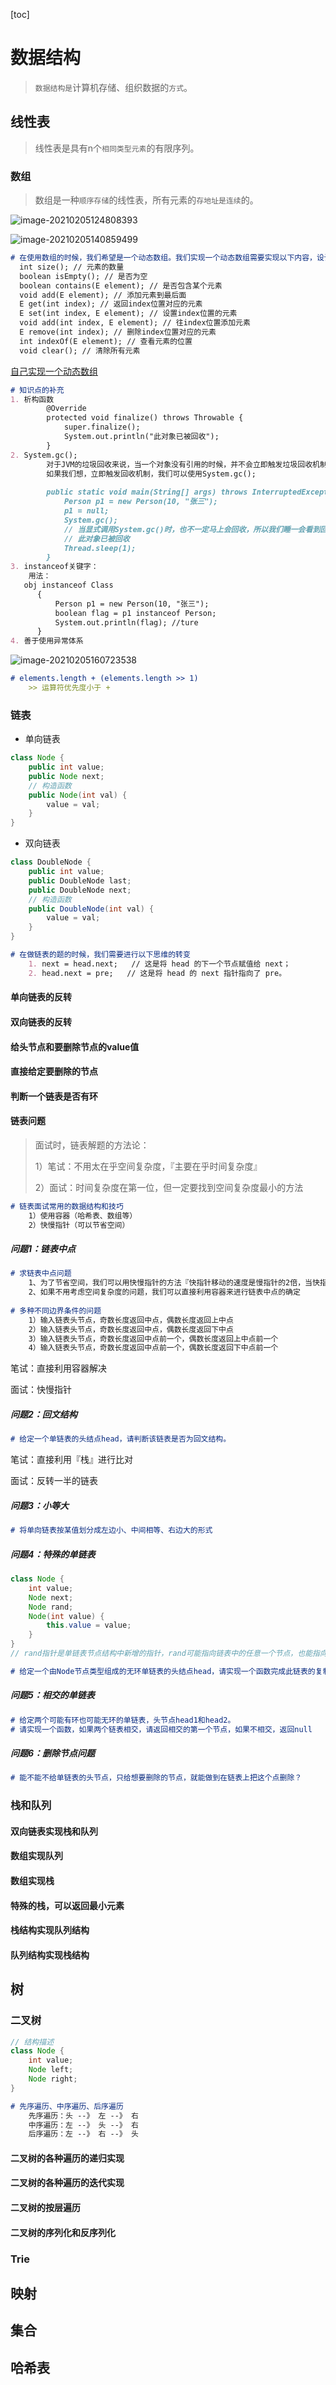 [toc]



# 数据结构

> `数据结构是`计算机存储、组织数据的`方式`。

## 线性表

> 线性表是具有n个`相同类型元素`的有限序列。

### 数组

> 数组是一种`顺序存储`的线性表，所有元素的`存地址是连续`的。

![image-20210205124808393](https://i.loli.net/2021/02/05/lbmgRw8sNOkDJof.png)

![image-20210205140859499](https://i.loli.net/2021/02/05/54fJ9RDW7ndro3X.png)

~~~markdown
# 在使用数组的时候，我们希望是一个动态数组。我们实现一个动态数组需要实现以下内容，设计接口为：
  int size(); // 元素的数量
  boolean isEmpty(); // 是否为空
  boolean contains(E element); // 是否包含某个元素 
  void add(E element); // 添加元素到最后面
  E get(int index); // 返回index位置对应的元素
  E set(int index, E element); // 设置index位置的元素 
  void add(int index, E element); // 往index位置添加元素 
  E remove(int index); // 删除index位置对应的元素
  int indexOf(E element); // 查看元素的位置 
  void clear(); // 清除所有元素
~~~

[自己实现一个动态数组](https://github.com/FanXing-429/FX_DataStructure/blob/master/src/com/fx/FX_ArrayList.java)

~~~markdown
# 知识点的补充
1. 析构函数
        @Override
        protected void finalize() throws Throwable {
            super.finalize();
            System.out.println("此对象已被回收");
        }
2. System.gc();
		对于JVM的垃圾回收来说，当一个对象没有引用的时候，并不会立即触发垃圾回收机制
		如果我们想，立即触发回收机制，我们可以使用System.gc();
		
		public static void main(String[] args) throws InterruptedException {
            Person p1 = new Person(10, "张三");
            p1 = null;
            System.gc();
            // 当显式调用System.gc()时，也不一定马上会回收，所以我们睡一会看到回收过程
            // 此对象已被回收
            Thread.sleep(1);
        }
3. instanceof关键字：	
	用法：
   obj instanceof Class
      {
          Person p1 = new Person(10, "张三");
          boolean flag = p1 instanceof Person;
          System.out.println(flag); //ture
      }
4. 善于使用异常体系
~~~

![image-20210205160723538](https://i.loli.net/2021/02/05/WOsY9xov2RzXQUm.png)

~~~markdown
# elements.length + (elements.length >> 1)
	>> 运算符优先度小于 +  
~~~

### 链表

- 单向链表

```java
class Node {
    public int value;
    public Node next;
    // 构造函数
    public Node(int val) {
        value = val;
    }
}
```

- 双向链表

```java
class DoubleNode {
    public int value;
    public DoubleNode last;
    public DoubleNode next;
    // 构造函数
    public DoubleNode(int val) {
        value = val;
    }
}
```

~~~markdown
# 在做链表的题的时候，我们需要进行以下思维的转变
	1. next = head.next;   // 这是将 head 的下一个节点赋值给 next；
	2. head.next = pre;   // 这是将 head 的 next 指针指向了 pre。
~~~

#### 单向链表的反转



#### 双向链表的反转



#### 给头节点和要删除节点的value值



#### 直接给定要删除的节点



#### 判断一个链表是否有环



#### 链表问题

> 面试时，链表解题的方法论：
>
> 1）笔试：不用太在乎空间复杂度，『主要在乎时间复杂度』
>
> 2）面试：时间复杂度在第一位，但一定要找到空间复杂度最小的方法

~~~markdown
# 链表面试常用的数据结构和技巧
	1）使用容器（哈希表、数组等）
	2）快慢指针（可以节省空间）
~~~

##### 问题1：链表中点

~~~markdown
# 求链表中点问题
	1、为了节省空间，我们可以用快慢指针的方法『快指针移动的速度是慢指针的2倍，当快指针到头的时候，慢指针所在的位置就在中点附近』
	2、如果不用考虑空间复杂度的问题，我们可以直接利用容器来进行链表中点的确定
	
# 多种不同边界条件的问题
	1）输入链表头节点，奇数长度返回中点，偶数长度返回上中点
	2）输入链表头节点，奇数长度返回中点，偶数长度返回下中点
	3）输入链表头节点，奇数长度返回中点前一个，偶数长度返回上中点前一个
	4）输入链表头节点，奇数长度返回中点前一个，偶数长度返回下中点前一个
~~~

笔试：直接利用容器解决



面试：快慢指针



##### 问题2：回文结构

~~~markdown
# 给定一个单链表的头结点head，请判断该链表是否为回文结构。
~~~

笔试：直接利用『栈』进行比对



面试：反转一半的链表



##### 问题3：小等大

~~~markdown
# 将单向链表按某值划分成左边小、中间相等、右边大的形式
~~~



##### 问题4：特殊的单链表

```java
class Node {
    int value;
    Node next;
    Node rand;
    Node(int value) {
        this.value = value;
    }
}
// rand指针是单链表节点结构中新增的指针，rand可能指向链表中的任意一个节点，也能指向null。
```

~~~markdown
# 给定一个由Node节点类型组成的无环单链表的头结点head，请实现一个函数完成此链表的复制。
~~~



##### 问题5：相交的单链表

~~~markdown
# 给定两个可能有环也可能无环的单链表，头节点head1和head2。
# 请实现一个函数，如果两个链表相交，请返回相交的第一个节点，如果不相交，返回null
~~~



##### 问题6：删除节点问题

~~~markdown
# 能不能不给单链表的头节点，只给想要删除的节点，就能做到在链表上把这个点删除？
~~~



### 栈和队列



#### 双向链表实现栈和队列



#### 数组实现队列



#### 数组实现栈



#### 特殊的栈，可以返回最小元素



#### 栈结构实现队列结构



#### 队列结构实现栈结构

## 树

### 二叉树

~~~java
// 结构描述
class Node {
    int value;
    Node left;
    Node right;
}
~~~

~~~markdown
# 先序遍历、中序遍历、后序遍历
	先序遍历：头 --》 左 --》 右
	中序遍历：左 --》 头 --》 右
	后序遍历：左 --》 右 --》 头
~~~

#### 二叉树的各种遍历的递归实现



#### 二叉树的各种遍历的迭代实现



#### 二叉树的按层遍历



#### 二叉树的序列化和反序列化

### Trie

## 映射

## 集合

## 哈希表

